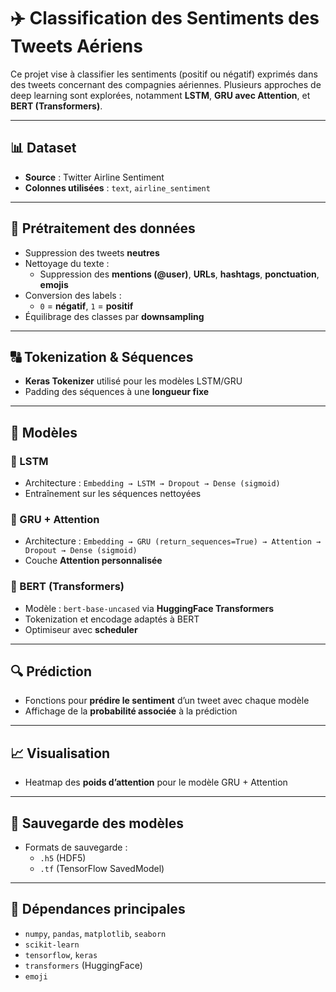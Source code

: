 # ✈️ Classification des Sentiments des Tweets Aériens

Ce projet vise à classifier les sentiments (positif ou négatif) exprimés dans des tweets concernant des compagnies aériennes. Plusieurs approches de deep learning sont explorées, notamment **LSTM**, **GRU avec Attention**, et **BERT (Transformers)**.

---

## 📊 Dataset

- **Source** : Twitter Airline Sentiment
- **Colonnes utilisées** : `text`, `airline_sentiment`

---

## 🧹 Prétraitement des données

- Suppression des tweets **neutres**
- Nettoyage du texte :
  - Suppression des **mentions (@user)**, **URLs**, **hashtags**, **ponctuation**, **emojis**
- Conversion des labels :
  - `0` = **négatif**, `1` = **positif**
- Équilibrage des classes par **downsampling**

---

## 🔠 Tokenization & Séquences

- **Keras Tokenizer** utilisé pour les modèles LSTM/GRU
- Padding des séquences à une **longueur fixe**

---

## 🧠 Modèles

### 🔹 LSTM
- Architecture : `Embedding → LSTM → Dropout → Dense (sigmoid)`
- Entraînement sur les séquences nettoyées

### 🔹 GRU + Attention
- Architecture : `Embedding → GRU (return_sequences=True) → Attention → Dropout → Dense (sigmoid)`
- Couche **Attention personnalisée**

### 🔹 BERT (Transformers)
- Modèle : `bert-base-uncased` via **HuggingFace Transformers**
- Tokenization et encodage adaptés à BERT
- Optimiseur avec **scheduler**

---

## 🔍 Prédiction

- Fonctions pour **prédire le sentiment** d’un tweet avec chaque modèle
- Affichage de la **probabilité associée** à la prédiction

---

## 📈 Visualisation

- Heatmap des **poids d’attention** pour le modèle GRU + Attention

---

## 💾 Sauvegarde des modèles

- Formats de sauvegarde :
  - `.h5` (HDF5)
  - `.tf` (TensorFlow SavedModel)

---

## 🧩 Dépendances principales

- `numpy`, `pandas`, `matplotlib`, `seaborn`
- `scikit-learn`
- `tensorflow`, `keras`
- `transformers` (HuggingFace)
- `emoji`
